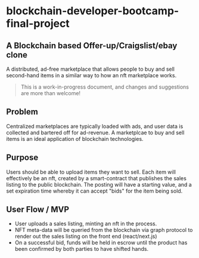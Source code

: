 # blockchain-developer-bootcamp-final-project

## A Blockchain based Offer-up/Craigslist/ebay clone

A distributed, ad-free marketplace that allows people to buy and sell second-hand items in a similar way to how an nft marketplace works.

> This is a work-in-progress document, and changes and suggestions are more than welcome!

## Problem

Centralized marketplaces are typically loaded with ads, and user data is collected and bartered off for ad-revenue. A marketplcae to buy and sell items is an ideal application of blockchain technologies.

## Purpose

Users should be able to upload items they want to sell. Each item will effectively be an nft, created by a smart-contract that publishes the sales listing to the public blockchain. The posting will have a starting value, and a set expiration time whereby it can accept "bids" for the item being sold.

## User Flow / MVP

- User uploads a sales listing, minting an nft in the process.
- NFT meta-data will be queried from the blockchain via graph protocol to render out the sales listing on the front end (react/next.js)
- On a successful bid, funds will be held in escrow until the product has been confirmed by both parties to have shifted hands.

